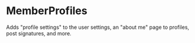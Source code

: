 # MemberProfiles
Adds "profile settings" to the user settings, an "about me" page to profiles, post signatures, and more.

